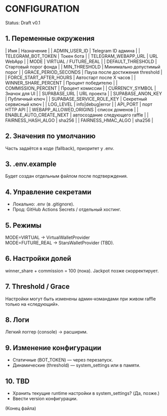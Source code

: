 # CONFIGURATION
Status: Draft v0.1

## 1. Переменные окружения
| Имя | Назначение |
| ADMIN_USER_ID | Telegram ID админа |
| TELEGRAM_BOT_TOKEN | Токен бота |
| TELEGRAM_WEBAPP_URL | URL WebApp |
| MODE | VIRTUAL / FUTURE_REAL |
| DEFAULT_THRESHOLD | Стартовый порог фонда |
| MIN_THRESHOLD | Минимально допустимый порог |
| GRACE_PERIOD_SECONDS | Пауза после достижения threshold |
| FORCE_START_AFTER_HOURS | Автостарт после X часов |
| WINNER_SHARE_PERCENT | Процент победителю |
| COMMISSION_PERCENT | Процент комиссии |
| CURRENCY_SYMBOL | Значок для UI |
| SUPABASE_URL | URL проекта |
| SUPABASE_ANON_KEY | Публичный ключ |
| SUPABASE_SERVICE_ROLE_KEY | Секретный сервисный ключ |
| LOG_LEVEL | info|debug|error |
| API_PORT | порт HTTP API |
| WEBAPP_ALLOWED_ORIGINS | список доменов |
| ENABLE_AUTO_CREATE_NEXT | автосоздание следующего raffle |
| FAIRNESS_HASH_ALGO | sha256 |
| FAIRNESS_HMAC_ALGO | sha256 |

## 2. Значения по умолчанию
Часть задаётся в коде (fallback), приоритет у .env.

## 3. .env.example
Будет создан отдельным файлом после подтверждения.

## 4. Управление секретами
- Локально: .env (в .gitignore).
- Прод: GitHub Actions Secrets / отдельный хостинг.

## 5. Режимы
MODE=VIRTUAL → VirtualWalletProvider  
MODE=FUTURE_REAL → StarsWalletProvider (TBD).

## 6. Настройки долей
winner_share + commission = 100 (пока). Jackpot позже скорректирует.

## 7. Threshold / Grace
Настройки могут быть изменены админ-командами при живом raffle только на «следующий».

## 8. Логи
Легкий логгер (console) → расширим.

## 9. Изменение конфигурации
- Статичные (BOT_TOKEN) — через перезапуск.
- Динамические (threshold) — system_settings или в памяти.

## 10. TBD
- Хранить текущие runtime настройки в system_settings? (Да, позже.)
- Ввести version конфигурации.

(Конец файла)